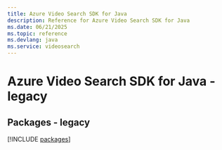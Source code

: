 ```yaml
---
title: Azure Video Search SDK for Java
description: Reference for Azure Video Search SDK for Java
ms.date: 06/21/2025
ms.topic: reference
ms.devlang: java
ms.service: videosearch
---
```

# Azure Video Search SDK for Java - legacy
## Packages - legacy
[!INCLUDE [packages](video-search-index.md)]